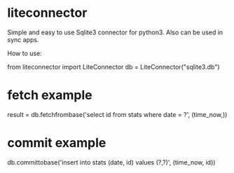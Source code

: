 # liteconnector
Simple and easy to use Sqlite3 connector for python3. Also can be used in sync apps.


How to use:

from liteconnector import LiteConnector
db = LiteConnector("sqlite3.db")

# fetch example
result = db.fetchfrombase('select id from stats where date = ?', (time_now,))
# commit example
db.committobase('insert into stats (date, id) values (?,?)', (time_now, id))
